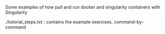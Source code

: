Some examples of how pull and run docker and singularity containers with Singularity

./tutorial_steps.txt : contains the example exercises, command-by-command
